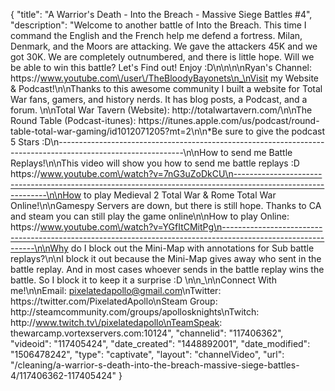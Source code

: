 {
    "title": "A Warrior's Death - Into the Breach - Massive Siege Battles #4",
    "description": "Welcome to another battle of Into the Breach.  This time I command the English and the French help me defend a fortress.  Milan, Denmark, and the Moors are attacking.  We gave the attackers 45K and we got 30K.  We are completely outnumbered, and there is little hope.  Will we be able to win this battle? Let's Find out! Enjoy :D\n\n\n\nRyan's Channel: https:\/\/www.youtube.com\/user\/TheBloodyBayonets\n_\nVisit my Website & Podcast!\n\nThanks to this awesome community I built a website for Total War fans, gamers, and history nerds.  It has blog posts, a Podcast, and a forum.  \n\nTotal War Tavern (Website): http:\/\/totalwartavern.com\/\n\nThe Round Table (Podcast-itunes): https:\/\/itunes.apple.com\/us\/podcast\/round-table-total-war-gaming\/id1012071205?mt=2\n\n*Be sure to give the podcast 5 Stars :D\n-------------------------------------------------------------------------------------------------------------\n\nHow to send me Battle Replays!\n\nThis video will show you how to send me battle replays :D https:\/\/www.youtube.com\/watch?v=7nG3uZoDkCU\n-------------------------------------------------------------------------------------------------------------\n\nHow to play Medieval 2 Total War & Rome Total War Online!\n\nGamespy Servers are down, but there is still hope.  Thanks to CA and steam you can still play the game online\n\nHow to play Online: https:\/\/www.youtube.com\/watch?v=YGfItCMitPg\n-------------------------------------------------------------------------------------------------------------\n\nWhy do I block out the Mini-Map with annotations for Sub battle replays?\n\nI block it out because the Mini-Map gives away who sent in the battle replay.  And in most cases whoever sends in the battle replay wins the battle.  So I block it to keep it a surprise :D  \n\n_\n\nConnect With me!\n\nEmail: pixelatedapollo@gmail.com\nTwitter: https:\/\/twitter.com\/PixelatedApollo\nSteam Group:  http:\/\/steamcommunity.com\/groups\/apollosknights\nTwitch: http:\/\/www.twitch.tv\/pixelatedapollo\nTeamSpeak: thewarcamp.vortexservers.com:10124",
    "channelid": "117406362",
    "videoid": "117405424",
    "date_created": "1448892001",
    "date_modified": "1506478242",
    "type": "captivate",
    "layout": "channelVideo",
    "url": "\/cleaning\/a-warrior-s-death-into-the-breach-massive-siege-battles-4\/117406362-117405424"
}